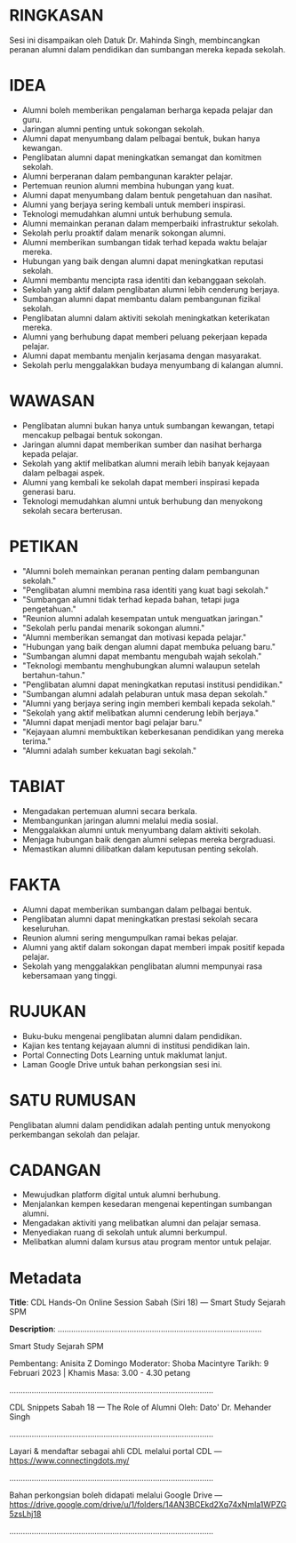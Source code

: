 # RINGKASAN
Sesi ini disampaikan oleh Datuk Dr. Mahinda Singh, membincangkan peranan alumni dalam pendidikan dan sumbangan mereka kepada sekolah.

# IDEA
- Alumni boleh memberikan pengalaman berharga kepada pelajar dan guru.
- Jaringan alumni penting untuk sokongan sekolah.
- Alumni dapat menyumbang dalam pelbagai bentuk, bukan hanya kewangan.
- Penglibatan alumni dapat meningkatkan semangat dan komitmen sekolah.
- Alumni berperanan dalam pembangunan karakter pelajar.
- Pertemuan reunion alumni membina hubungan yang kuat.
- Alumni dapat menyumbang dalam bentuk pengetahuan dan nasihat.
- Alumni yang berjaya sering kembali untuk memberi inspirasi.
- Teknologi memudahkan alumni untuk berhubung semula.
- Alumni memainkan peranan dalam memperbaiki infrastruktur sekolah.
- Sekolah perlu proaktif dalam menarik sokongan alumni.
- Alumni memberikan sumbangan tidak terhad kepada waktu belajar mereka.
- Hubungan yang baik dengan alumni dapat meningkatkan reputasi sekolah.
- Alumni membantu mencipta rasa identiti dan kebanggaan sekolah.
- Sekolah yang aktif dalam penglibatan alumni lebih cenderung berjaya.
- Sumbangan alumni dapat membantu dalam pembangunan fizikal sekolah.
- Penglibatan alumni dalam aktiviti sekolah meningkatkan keterikatan mereka.
- Alumni yang berhubung dapat memberi peluang pekerjaan kepada pelajar.
- Alumni dapat membantu menjalin kerjasama dengan masyarakat.
- Sekolah perlu menggalakkan budaya menyumbang di kalangan alumni.

# WAWASAN
- Penglibatan alumni bukan hanya untuk sumbangan kewangan, tetapi mencakup pelbagai bentuk sokongan.
- Jaringan alumni dapat memberikan sumber dan nasihat berharga kepada pelajar.
- Sekolah yang aktif melibatkan alumni meraih lebih banyak kejayaan dalam pelbagai aspek.
- Alumni yang kembali ke sekolah dapat memberi inspirasi kepada generasi baru.
- Teknologi memudahkan alumni untuk berhubung dan menyokong sekolah secara berterusan.

# PETIKAN
- "Alumni boleh memainkan peranan penting dalam pembangunan sekolah."
- "Penglibatan alumni membina rasa identiti yang kuat bagi sekolah."
- "Sumbangan alumni tidak terhad kepada bahan, tetapi juga pengetahuan."
- "Reunion alumni adalah kesempatan untuk menguatkan jaringan."
- "Sekolah perlu pandai menarik sokongan alumni."
- "Alumni memberikan semangat dan motivasi kepada pelajar."
- "Hubungan yang baik dengan alumni dapat membuka peluang baru."
- "Sumbangan alumni dapat membantu mengubah wajah sekolah."
- "Teknologi membantu menghubungkan alumni walaupun setelah bertahun-tahun."
- "Penglibatan alumni dapat meningkatkan reputasi institusi pendidikan."
- "Sumbangan alumni adalah pelaburan untuk masa depan sekolah."
- "Alumni yang berjaya sering ingin memberi kembali kepada sekolah."
- "Sekolah yang aktif melibatkan alumni cenderung lebih berjaya."
- "Alumni dapat menjadi mentor bagi pelajar baru."
- "Kejayaan alumni membuktikan keberkesanan pendidikan yang mereka terima."
- "Alumni adalah sumber kekuatan bagi sekolah."

# TABIAT
- Mengadakan pertemuan alumni secara berkala.
- Membangunkan jaringan alumni melalui media sosial.
- Menggalakkan alumni untuk menyumbang dalam aktiviti sekolah.
- Menjaga hubungan baik dengan alumni selepas mereka bergraduasi.
- Memastikan alumni dilibatkan dalam keputusan penting sekolah.

# FAKTA
- Alumni dapat memberikan sumbangan dalam pelbagai bentuk.
- Penglibatan alumni dapat meningkatkan prestasi sekolah secara keseluruhan.
- Reunion alumni sering mengumpulkan ramai bekas pelajar.
- Alumni yang aktif dalam sokongan dapat memberi impak positif kepada pelajar.
- Sekolah yang menggalakkan penglibatan alumni mempunyai rasa kebersamaan yang tinggi.

# RUJUKAN
- Buku-buku mengenai penglibatan alumni dalam pendidikan.
- Kajian kes tentang kejayaan alumni di institusi pendidikan lain.
- Portal Connecting Dots Learning untuk maklumat lanjut.
- Laman Google Drive untuk bahan perkongsian sesi ini.

# SATU RUMUSAN
Penglibatan alumni dalam pendidikan adalah penting untuk menyokong perkembangan sekolah dan pelajar.

# CADANGAN
- Mewujudkan platform digital untuk alumni berhubung.
- Menjalankan kempen kesedaran mengenai kepentingan sumbangan alumni.
- Mengadakan aktiviti yang melibatkan alumni dan pelajar semasa.
- Menyediakan ruang di sekolah untuk alumni berkumpul.
- Melibatkan alumni dalam kursus atau program mentor untuk pelajar.

# Metadata
**Title**: CDL Hands-On Online Session Sabah (Siri 18) — Smart Study Sejarah SPM

**Description**: ...........................................................................................

Smart Study Sejarah SPM

Pembentang: Anisita Z Domingo
Moderator: Shoba Macintyre
Tarikh: 9 Februari 2023   |   Khamis
Masa: 3.00 - 4.30 petang

...........................................................................................

CDL Snippets Sabah 18 — The Role of Alumni
Oleh: Dato' Dr. Mehander Singh

...........................................................................................

Layari & mendaftar sebagai ahli CDL melalui portal CDL — https://www.connectingdots.my/

...........................................................................................

Bahan perkongsian boleh didapati melalui Google Drive — https://drive.google.com/drive/u/1/folders/14AN3BCEkd2Xq74xNmla1WPZG5zsLhj18

...........................................................................................